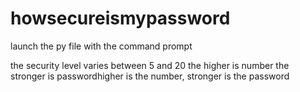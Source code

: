 # howsecureismypassword

launch the py file with the command prompt

the security level varies between 5 and 20
the higher is number the stronger is passwordhigher is the number, stronger is the password
